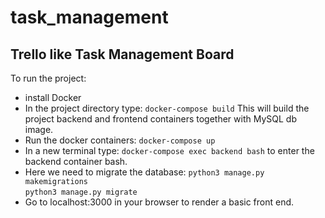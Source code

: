 # task_management
## Trello like Task Management Board

To run the project:

* install Docker
* In the project directory type: ```docker-compose build```
  This will build the project backend and frontend containers together with MySQL db image.
* Run the docker containers: ```docker-compose up```
* In a new terminal type: ```docker-compose exec backend bash``` to enter the backend container bash.
* Here we need to migrate the database: 
```python3 manage.py makemigrations```    
```python3 manage.py migrate```
* Go to localhost:3000 in your browser to render a basic front end.

